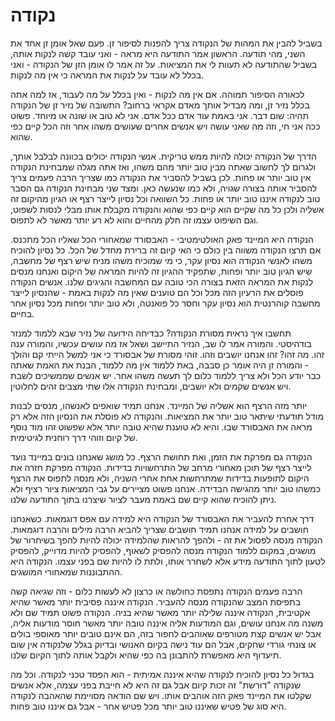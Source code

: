 נקודה
=====

בשביל להבין את המהות של הנקודה צריך להפנות לסיפור זן. פעם שאל אומן זן אחד את השני, מהי תודעה. 
הראשון אמר התודעה היא מראה - ואני עובד קשה לנקות אותה, בשביל שהתודעה לא תעוות לי את המציאות. 
על זה אמר לו אומן הזן של הנקודה - ואני בכלל לא עובד על לנקות את המראה כי אין מה לנקות. 

לכאורה הסיפור תמוהה. אם אין מה לנקות - ואין בכלל על מה לעבוד, אז למה אתה בכלל נזיר זן, ומה מבדיל אותך
מאדם אקראי ברחוב? התשובה של נזיר זן של הנקודה תהיה: שום דבר. אני באמת עוד אדם ככל אדם. אני לא טוב או 
שונה או מיוחד. פשוט ככה אני חי, וזה מה שאני עושה ויש אנשים אחרים שעושים משהו אחר וזה הכל קיים כפי שהוא. 

הדרך של הנקודה יכולה להיות ממש טריקית. אנשי הנקודה יכולים בכוונה לבלבל אותך, ולגרום לך לחשוב שאתה 
מבין טוב יותר מהם משהו, ואז אתה מגלה שמבחינת הנקודה אין טוב יותר או פחות. לכן בשביל להסביר את הנקודה
כמו שצריך הרבה פעמים צריך להסביר אותה בצורה שגויה, ולא כמו שנעשה כאן. ומצד שני מבחינת הנקודה גם הסבר
טוב לנקודה איננו טוב יותר או פחות. כל השוואה וכל נסיון לייצר רצף או הגיון מהיקום זה אשליה ולכן כל מה שקיים 
הוא קיים כפי שהוא והנקודה מקבלת אותו מבלי לנסות לשפוט, וגם השיפוט עצמו זה חלק מהחיים והוא לא רע יותר מאשר לא לתפוס. 

הנקודה היא המיינד פאק האולטימטיבי - האבסורד שמאחורי הכל שאליו הכל מתכנס. אם תרצו הנקודה משווה בין כולם
כי האי קיום זה ברירת מחדל של הכל. כל נסיון להוכיח משהו לאנשי הנקודה הוא נסיון עקר, כי מי שמוכיח משהו
מניח שיש רצף של מחשבה, שיש הגיון טוב יותר ופחות, שתפקיד ההגיון זה להיות המראה של היקום ואנחנו מנסים
לנקות את המראה הזאת בצורה הכי טובה עם המחשבה והגיגים שלנו. אנשים הנקודה פוסלים את הרעיון הזה מכל וכל
הם טוענים שאין מה לנקות באמת - שהנסיון לייצר מחשבה קוהרנטית הוא נסיון עקר וחסר כל פואנטה, ולא טוב יותר ופחות
מכל נסיון אחר בחיים. 

תחשבו איך נראית מסורת הנקודה? כבדיחה הידועה של נזיר שבא ללמוד למנזר בודהיסטי. והמורה אמר לו שב, הנזיר
התיישב ושאל אז מה עושים עכשיו, והמורה ענה זהו. מה זהו? זהו אנחנו יושבים וזהו. זוהי מסורת של אבסורד כי 
אני למשל הייתי קם והולך - והמורה זן היה אומר כן סבבה, באת ללמוד אין מה ללמוד, הבנת את האמת שאתה כבר יודע
הכל ולא צריך ללמוד כלום לך תעשה משהו אחר. יש אנשים שממשיכים לשבת ויש אנשים שקמים ולא יושבים, ומבחינת 
הנקודה אלו שתי מצבים זהים לחלוטין. 

יותר מזה הרצף הוא אשליה של המיינד. אנחנו תמיד שואפים לאנשהו, מנסים לבנות מודל תודעתי שיתאר טוב יותר את 
המציאות. והנקודה לא פוסלת את הנסיון הזה אלא רק מראה את האבסורד שבו. והיא לא טוענת שהיא טובה יותר
אלא שפשוט זהו מוד נוסף של קיום וזוהי דרך רוחנית לגיטימית. 

הנקודה גם מפרקת את הזמן, ואת תחושת הרצף. כל מושג שאנחנו בונים במיינד נועד לייצר רצף של תוכן מאחורי מרחב של 
התרחשויות בדידות. הנקודה מפרקת חזרה את היקום לתופעות בדידות שמתרחשות אחת אחרי השניה, ולא מנסה לתפוס את הרצף
כמשהו טוב יותר מהגישה הבדידה. אנחנו פשוט מציירים על גבי המציאות ציור רציף ולא ניתן להוכיח שהוא קיים שם 
באמת מעבר לציור שיצרנו בתוך התודעה שלנו. 

דרך אחרת להעביר את האבסורד של הנקודה היא למידה עם אפס דוגמאות. כשאנחנו חושבים על למידה אנחנו תמיד חושבים
שצריך להביא הרבה מילים והרבה דוגמאות. הנקודה מנסה לפסול את זה - ולהפך להראות שהלמידה יכולה להיות להפך
בשיחרור של מושגים, במקום ללמוד הנקודה מנסה להפסיק לשאוף, להפסיק להיות מדוייק, להפסיק לטעון לתוך 
התודעה מידע אלא לשחרר אותו, ולתת לו להיות שם בפני עצמו. הנקודה היא ההתבוננות שמאחורי המושגים. 

הרבה פעמים הנקודה נתפסת כחולשה או כרצון לא לעשות כלום - וזה שגיאה קשה בתפיסת המצב שהנקודה מנסה להעביר. 
הנקודה איננה פסיבית יותר מאשר שהיא אקטיבית, הנקודה איננה שלילה יותר מאשר שהיא בניה. הנקודה פשוט 
תמיד שם ולא משנה מה אנחנו עושים, וגם המודעות אליה איננה טובה יותר מאשר חוסר מודעות אליה, אבל יש אנשים
קצת מטורפים שאוהבים לחפור בזה, הם אינם טובים יותר מאוספי בולים או צונחי גורדי שחקים, אבל הם עוד נישה
בקיום האנושי ובדיוק בגלל שלנקודה אין שום תיעדוף היא מאפשרת להתבונן בה כפי שהיא ולקבל אותה לתוך הקיום שלנו. 

בגדול כל נסיון להוכיח לנקודה שהיא איננה אמיתית - הוא הפסד טכני לנקודה. וכל מה שנקודה "דורשת" זה זכות 
קיום אבל גם זה היא לא חייבת בפני עצמה, אלא אנשים שקלטו את המיינד פאק הזה אוהבים אותו. ויש שם הודאה 
מסויימת שהאהבה לנקודה היא סוג של פטיש שאיננו טוב יותר מכל פטיש אחר - אבל גם איננו טוב פחות. 

